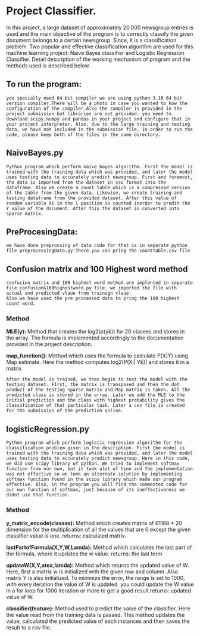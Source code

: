 # Project Classifier.

In this project, a large dataset of approximately 20,000 newsgroup entries is used and the main objective of the program is to correctly classify the given document belongs to a certain newsgroup. Since, it is a classification problem. Two popular and effective classification algorithm are used for this machine learning project: Naive Bayes classifier and Logistic Regression Classifier. Detail description of the working mechanism of program and the methods used is described below. 

## To run the program: 
    you specially need 64 bit compiler we are using python 3.10 64 bit version compiler.There will be a photo in case you wanted to kow the configuration of the compiler.Also the compiler is provided in the project submission but libraries are not provided. you need to download scipy,numpy and pandas in your project and configure that in your project interpreter. Also, due to the large training and testing data, we have not included in the submission file. In order to run the code, please keep both of the files in the same directory. 
    
## NaiveBayes.py
    Python program which perform naive bayes algorithm. First the model is trained with the training data which was provided, and later the model uses testing data to accurately predict newsgroup. First and foremost, the data is imported from the dataset in csv format into the dataframe. Also we create a count table which is a compressed version of the table from the given data. Likewise, we create training and testing dataframe from the provided dataset. After this value of random variable Xi in the i position is counted inorder to predit the Y value of the document. After this the dataset is converted into sparse matrix. 

## PreProcesingData:
    we have done preprossing of data code for that is in seperate python file preprocessingData.py.There you can pring the countTable.csv file

## Confusion matrix and 100 Highest word method
    confusion matrix and 100 highest word method are implented in separate file confusion&100highestword.py file. we imported the file with actual and predicted vlaue from trainign vlaue.
    Also we have used the pre processed data to pring the 100 highest count word.

### Method

**MLE(y):**
    Method that creates the log2(p(yk)) for 20 clasees and stores in the array. The formula is implemented accordingly to the documentation provided in the project description.

**map_function():**
    Method which uses the formula to calculate P(X|Y) using Map estimate. Here the method computes log2(P(Xi| Yk)) and stores it in a matrix

    After the model is trained, we then begin to test the model with the testing dataset. FIrst, the matrix is transposed and then the dot product of the testing sparse matrix and Map matrix is taken. All the predicted class is stored in the array. Later we add the MLE to the initial prediction and the class with highest probability gives the classification of that particular task. Later a csv file is created for the submission of the prediction online. 

## logisticRegression.py
    Python program which perform logistic regression algorithm for the classification problem given in the description. First the model is trained with the training data which was provided, and later the model uses testing data to accurately predict newsgroup. Here in this code, we did use scipy library of python. We tried to implement softmax function from our own, but it took alot of time and the implementation was not effective so we took an alternate solution by implementing softmax function found in the scipy library which made our program effective. Also, in the program you will find the commented code for our own function of softmax, just because of its ineffectiveness we didnt use that function. 

### Method

**y_matrix_encode(classes):**
    Method which creates matrix of 61188 * 20 dimension for the multiplication of all the values that are 0 except the given classifier value is one.
    returns: calculated matrix.

**lastPartofFormula(X,Y,W,Lamda):**
    Method which calculates the last part of the formula, where it updates the w value. 
    returns: the last term

**updateW(X,Y,atea,lamda):**
    Method which returns the updated value of W. Here, first a matrix w is initialized with the given row and column. Also matrix Y is also initialized. To minimize the error, the range is set to 1000, with every iteration the value of W is updated.
    you could update the W value in a for loop for 1000 iteration or more to get a good result.returns: updated value of W.

**classifier(feature):**
    Method used to predict the value of the classifier. Here the value read from the training data is passed. This method updates the value, calculated the predicted value of each instances and then saves the result to a csv file. 





